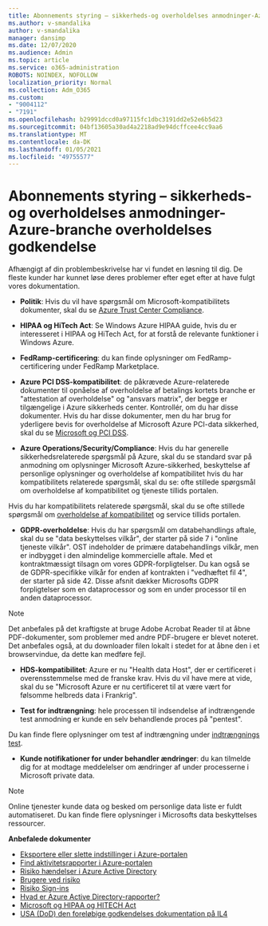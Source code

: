 ```yaml
---
title: Abonnements styring – sikkerheds-og overholdelses anmodninger-Azure-branche overholdelses godkendelse
ms.author: v-smandalika
author: v-smandalika
manager: dansimp
ms.date: 12/07/2020
ms.audience: Admin
ms.topic: article
ms.service: o365-administration
ROBOTS: NOINDEX, NOFOLLOW
localization_priority: Normal
ms.collection: Adm_O365
ms.custom:
- "9004112"
- "7191"
ms.openlocfilehash: b29991dccd0a97115fc1dbc3191dd2e52e6b5d23
ms.sourcegitcommit: 04bf13605a30ad4a2218ad9e94dcffcee4cc9aa6
ms.translationtype: MT
ms.contentlocale: da-DK
ms.lasthandoff: 01/05/2021
ms.locfileid: "49755577"
---
```

# <a name="subscription-management---security-and-compliance-requests---azure-industry-compliance-accreditation"></a>Abonnements styring – sikkerheds-og overholdelses anmodninger-Azure-branche overholdelses godkendelse

Afhængigt af din problembeskrivelse har vi fundet en løsning til dig. De fleste kunder har kunnet løse deres problemer efter eget efter at have fulgt vores dokumentation.

- **Politik**: Hvis du vil have spørgsmål om Microsoft-kompatibilitets dokumenter, skal du se [Azure Trust Center Compliance](https://docs.microsoft.com/compliance/regulatory/offering-SOC).

- **HIPAA og HiTech Act**: Se Windows Azure HIPAA guide, hvis du er interesseret i HIPAA og HiTech Act, for at forstå de relevante funktioner i Windows Azure.

- **FedRamp-certificering**: du kan finde oplysninger om FedRamp-certificering under FedRamp Marketplace.

- **Azure PCI DSS-kompatibilitet**: de påkrævede Azure-relaterede dokumenter til opnåelse af overholdelse af betalings kortets branche er "attestation af overholdelse" og "ansvars matrix", der begge er tilgængelige i Azure sikkerheds center. Kontrollér, om du har disse dokumenter. Hvis du har disse dokumenter, men du har brug for yderligere bevis for overholdelse af Microsoft Azure PCI-data sikkerhed, skal du se [Microsoft og PCI DSS](https://docs.microsoft.com/compliance/regulatory/offering-PCI-DSS).

- **Azure Operations/Security/Compliance**: Hvis du har generelle sikkerhedsrelaterede spørgsmål på Azure, skal du se standard svar på anmodning om oplysninger Microsoft Azure-sikkerhed, beskyttelse af personlige oplysninger og overholdelse af kompatibilitet hvis du har kompatibilitets relaterede spørgsmål, skal du se: ofte stillede spørgsmål om overholdelse af kompatibilitet og tjeneste tillids portalen.

Hvis du har kompatibilitets relaterede spørgsmål, skal du se ofte stillede spørgsmål om [overholdelse af kompatibilitet](https://www.microsoft.com/trust-center/compliance/compliance-overview) og service tillids portalen.

- **GDPR-overholdelse**: Hvis du har spørgsmål om databehandlings aftale, skal du se "data beskyttelses vilkår", der starter på side 7 i "online tjeneste vilkår". OST indeholder de primære databehandlings vilkår, men er indbygget i den almindelige kommercielle aftale. Med et kontraktmæssigt tilsagn om vores GDPR-forpligtelser. Du kan også se de GDPR-specifikke vilkår for enden af kontrakten i "vedhæftet fil 4", der starter på side 42. Disse afsnit dækker Microsofts GDPR forpligtelser som en dataprocessor og som en under processor til en anden dataprocessor.

> [!NOTE]
> Det anbefales på det kraftigste at bruge Adobe Acrobat Reader til at åbne PDF-dokumenter, som problemer med andre PDF-brugere er blevet noteret. Det anbefales også, at du downloader filen lokalt i stedet for at åbne den i et browservindue, da dette kan medføre fejl.

- **HDS-kompatibilitet**: Azure er nu "Health data Host", der er certificeret i overensstemmelse med de franske krav. Hvis du vil have mere at vide, skal du se "Microsoft Azure er nu certificeret til at være vært for følsomme helbreds data i Frankrig".

- **Test for indtrængning**: hele processen til indsendelse af indtrængende test anmodning er kunde en selv behandlende proces på "pentest".

Du kan finde flere oplysninger om test af indtrængning under [indtrængnings test](https://docs.microsoft.com/azure/security/fundamentals/pen-testing).

- **Kunde notifikationer for under behandler ændringer**: du kan tilmelde dig for at modtage meddelelser om ændringer af under processerne i Microsoft private data.

> [!NOTE]
> Online tjenester kunde data og besked om personlige data liste er fuldt automatiseret. Du kan finde flere oplysninger i Microsofts data beskyttelses ressourcer.

**Anbefalede dokumenter**

- [Eksportere eller slette indstillinger i Azure-portalen](https://docs.microsoft.com/azure/azure-portal/set-preferences)
- [Find aktivitetsrapporter i Azure-portalen](https://docs.microsoft.com/azure/active-directory/reports-monitoring/howto-find-activity-reports)
- [Risiko hændelser i Azure Active Directory](https://docs.microsoft.com/azure/active-directory/identity-protection/overview-identity-protection)
- [Brugere ved risiko](https://docs.microsoft.com/azure/active-directory/identity-protection/overview-identity-protection)
- [Risiko Sign-ins](https://docs.microsoft.com/azure/active-directory/identity-protection/overview-identity-protection)
- [Hvad er Azure Active Directory-rapporter?](https://docs.microsoft.com/azure/active-directory/reports-monitoring/overview-reports)
- [Microsoft og HIPAA og HITECH Act](https://docs.microsoft.com/compliance/regulatory/offering-hipaa-hitech)
- [USA (DoD) den foreløbige godkendelses dokumentation på IL4](https://docs.microsoft.com/compliance/regulatory/offering-DoD-DISA-L2-L4-L5)













